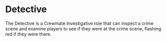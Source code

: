 # Detective

The Detective is a Crewmate Investigative role that can inspect a crime scene and examine players to see if they were at the crime scene, flashing red if they were there.